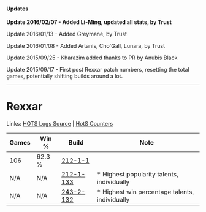 #### Updates
**Update 2016/02/07 - Added Li-Ming, updated all stats, by Trust**

Update 2016/01/13 - Added Greymane, by Trust

Update 2016/01/08 - Added Artanis, Cho'Gall, Lunara, by Trust

Update 2015/09/25 - Kharazim added thanks to PR by Anubis Black

Update 2015/09/17 - First post Rexxar patch numbers, resetting the total games, potentially shifting builds around a lot.

***

# Rexxar

Links: [HOTS Logs Source](https://www.hotslogs.com/Sitewide/HeroDetails?Hero=Rexxar) | [HotS Counters](http://hotscounters.com/#/hero/Rexxar)

Games  | Win %  | Build     | Note
-----  | -----  | -----     | ----
106    | 62.3 % | [212-1-1](http://www.heroesfire.com/hots/talent-calculator/rexxar#Tbx) | 
N/A    | N/A    | [212-1-133](http://www.heroesfire.com/hots/talent-calculator/rexxar#kFGj) | * Highest popularity talents, individually
N/A    | N/A    | [243-2-132](http://www.heroesfire.com/hots/talent-calculator/rexxar#lRC4) | * Highest win percentage talents, individually
